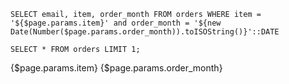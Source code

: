 ```specific_query
SELECT email, item, order_month FROM orders WHERE item = '${$page.params.item}' and order_month = '${new Date(Number($page.params.order_month)).toISOString()}'::DATE
```

<DataTable data={specific_query} />

```arbitrary_big_query
SELECT * FROM orders LIMIT 1;
```

<DataTable data={arbitrary_big_query} />

{$page.params.item} {$page.params.order_month}
